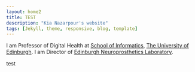 ```yaml
---
layout: home2
title: TEST
description: "Kia Nazarpour's website"
tags: [Jekyll, theme, responsive, blog, template]
---
```


I am Professor of Digital Health at <a href="https://www.ed.ac.uk/informatics" target="_blank">School of Informatics</a>, <a href="https://www.ed.ac.uk/" target="_blank">The University of Edinburgh</a>. I am Director of <a href="https://web.inf.ed.ac.uk/edinburgh-neuroprosthetics" target="_blank">Edinburgh Neuroprosthetics Laboratory</a>.

test